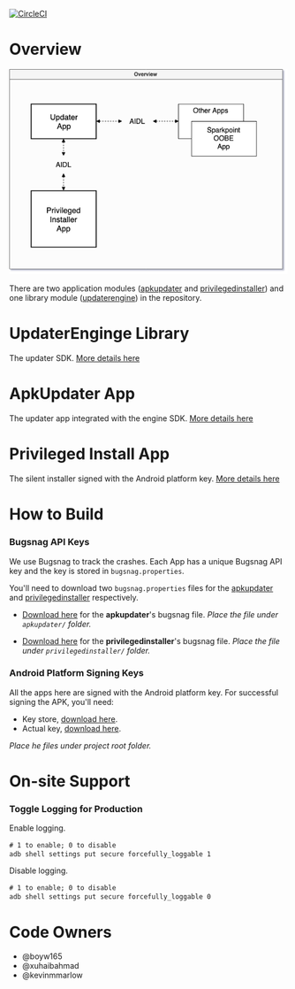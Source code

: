 [![CircleCI](https://circleci.com/gh/SodaLabs/ApkUpdater.svg?style=svg)](https://circleci.com/gh/SodaLabs/ApkUpdater)

# Overview

<p align="center">
  <img src="docs/system-design-of-apkupdater.png" width="640">
</p>

There are two application modules ([apkupdater](apkupdater) and [privilegedinstaller](privilegedinstaller)) and one library module ([updaterengine](updaterengine)) in the repository.

# UpdaterEnginge Library

The updater SDK. [More details here](https://www.notion.so/sodalabs/APK-Updater-Overview-a3033e1f51604668a9dae02bdb1d7d09)

# ApkUpdater App

The updater app integrated with the engine SDK. [More details here](https://www.notion.so/sodalabs/APK-Updater-Overview-a3033e1f51604668a9dae02bdb1d7d09)


# Privileged Install App

The silent installer signed with the Android platform key. [More details here](https://www.notion.so/sodalabs/APK-Updater-Overview-a3033e1f51604668a9dae02bdb1d7d09)

# How to Build

### Bugsnag API Keys

We use Bugsnag to track the crashes. Each App has a unique Bugsnag API key and the key is stored in `bugsnag.properties`.

You'll need to download two `bugsnag.properties` files for the [apkupdater](apkupdater) and [privilegedinstaller](privilegedinstaller) respectively.

* [Download here](https://drive.google.com/open?id=1eYL1lPB0mHgXj4rttdDycjmOFPoF4vfN) for the **apkupdater**'s bugsnag file. *Place the file under `apkupdater/` folder.*

* [Download here](https://drive.google.com/open?id=18RoriHpDFS5cptAl560H59Tsb_vrJscf) for the **privilegedinstaller**'s bugsnag file. *Place the file under `privilegedinstaller/` folder.*

### Android Platform Signing Keys

All the apps here are signed with the Android platform key. For successful signing the APK, you'll need:

* Key store, [download here](https://drive.google.com/open?id=1IXPvYIFQz0cPlzw88HIJ8M_Ipf7IYSy1).
* Actual key, [download here](https://drive.google.com/open?id=1Q6UysSx2CmMPfhFOSwe87nSXvwFZeq5u).

*Place he files under project root folder.*

# On-site Support

### Toggle Logging for Production

Enable logging.

```
# 1 to enable; 0 to disable
adb shell settings put secure forcefully_loggable 1
```

Disable logging.

```
# 1 to enable; 0 to disable
adb shell settings put secure forcefully_loggable 0
```

# Code Owners

* @boyw165
* @xuhaibahmad
* @kevinmmarlow